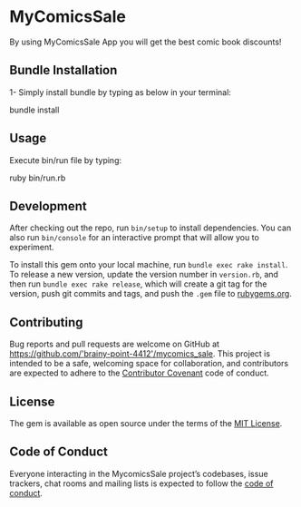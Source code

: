 # MyComicsSale
By using MyComicsSale App you will get the best comic book discounts!

## Bundle Installation
1- Simply install bundle by typing as below in your terminal:

bundle install

## Usage
Execute bin/run file by typing:

ruby bin/run.rb

## Development

After checking out the repo, run `bin/setup` to install dependencies. You can also run `bin/console` for an interactive prompt that will allow you to experiment.

To install this gem onto your local machine, run `bundle exec rake install`. To release a new version, update the version number in `version.rb`, and then run `bundle exec rake release`, which will create a git tag for the version, push git commits and tags, and push the `.gem` file to [rubygems.org](https://rubygems.org).

## Contributing

Bug reports and pull requests are welcome on GitHub at https://github.com/'brainy-point-4412'/mycomics_sale. This project is intended to be a safe, welcoming space for collaboration, and contributors are expected to adhere to the [Contributor Covenant](http://contributor-covenant.org) code of conduct.

## License

The gem is available as open source under the terms of the [MIT License](https://opensource.org/licenses/MIT).

## Code of Conduct

Everyone interacting in the MycomicsSale project’s codebases, issue trackers, chat rooms and mailing lists is expected to follow the [code of conduct](https://github.com/'brainy-point-4412'/mycomics_sale/blob/master/CODE_OF_CONDUCT.md).
